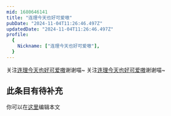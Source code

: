 ```yaml
---
mid: 1680646141
title: "连理今天也好可爱嗷"
pubDate: "2024-11-04T11:26:46.497Z"
updatedDate: "2024-11-04T11:26:46.497Z"
profile:
  {
    Nickname: ["连理今天也好可爱嗷"],
  }
---
```


关注[连理今天也好可爱嗷](https://space.bilibili.com/1680646141)谢谢喵~ 关注[连理今天也好可爱嗷](https://space.bilibili.com/1680646141)谢谢喵~

## 此条目有待补充
你可以在[这里](https://github.com/Yuhanawa/VTuber.ICU-Content/edit/master/v/连理今天也好可爱嗷/index.md)编辑本文

